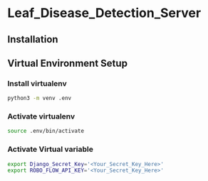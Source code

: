 # Leaf_Disease_Detection_Server

## Installation


## Virtual Environment Setup

### Install virtualenv

```bash
python3 -m venv .env
```

### Activate virtualenv

```bash
source .env/bin/activate
```

### Activate Virtual variable

```bash
export Django_Secret_Key='<Your_Secret_Key_Here>'
export ROBO_FLOW_API_KEY='<Your_Secret_Key_Here>'
```